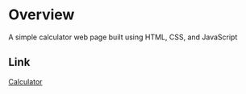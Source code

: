 # Overview
A simple calculator web page built using HTML, CSS, and JavaScript

## Link
[Calculator](https://namit-c.github.io/simple_calculator/)
